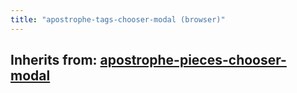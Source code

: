 ```yaml
---
title: "apostrophe-tags-chooser-modal (browser)"
---
```

## Inherits from: [apostrophe-pieces-chooser-modal](../apostrophe-pieces/browser-apostrophe-pieces-chooser-modal.html)

